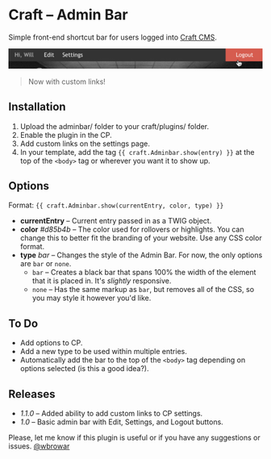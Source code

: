 # Craft – Admin Bar
Simple front-end shortcut bar for users logged into [Craft CMS](https://buildwithcraft.com).

![Screenshot](screenshot.png)

> Now with custom links!

## Installation
1. Upload the adminbar/ folder to your craft/plugins/ folder.
2. Enable the plugin in the CP.
3. Add custom links on the settings page.
4. In your template, add the tag `{{ craft.Adminbar.show(entry) }}` at the top of the `<body>` tag or wherever you want it to show up.

## Options
Format: `{{ craft.Adminbar.show(currentEntry, color, type) }}`

* **currentEntry**  – Current entry passed in as a TWIG object.
* **color** *#d85b4b* – The color used for rollovers or highlights. You can change this to better fit the branding of your website. Use any CSS color format.
* **type** *bar* – Changes the style of the Admin Bar. For now, the only options are `bar` or `none`.
  * `bar` – Creates a black bar that spans 100% the width of the element that it is placed in. It's *slightly* responsive.
  * `none` – Has the same markup as `bar`, but removes all of the CSS, so you may style it however you'd like.

## To Do
* Add options to CP.
* Add a new type to be used within multiple entries.
* Automatically add the bar to the top of the `<body>` tag depending on options selected (is this a good idea?).

## Releases
* *1.1.0* – Added ability to add custom links to CP settings.
* *1.0* – Basic admin bar with Edit, Settings, and Logout buttons.

Please, let me know if this plugin is useful or if you have any suggestions or issues. [@wbrowar](https://twitter.com/wbrowar)